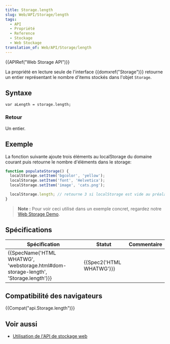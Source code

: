 ```yaml
---
title: Storage.length
slug: Web/API/Storage/length
tags:
  - API
  - Propriété
  - Reference
  - Stockage
  - Web Stockage
translation_of: Web/API/Storage/length
---
```

{{APIRef("Web Storage API")}}

La propriété en lecture seule de l'interface {{domxref("Storage")}} retourne un entier représentant le nombre d'items stockés dans l'objet `Storage`.

## Syntaxe

    var aLength = storage.length;

### Retour

Un entier.

## Exemple

La fonction suivante ajoute trois éléments au localStorage du domaine courant puis retourne le nombre d'éléments dans le storage:

```js
function populateStorage() {
  localStorage.setItem('bgcolor', 'yellow');
  localStorage.setItem('font', 'Helvetica');
  localStorage.setItem('image', 'cats.png');

  localStorage.length; // retourne 3 si localStorage est vide au préalable
}
```

> **Note :** Pour voir ceci utilisé dans un exemple concret, regardez notre [Web Storage Demo](https://mdn.github.io/dom-examples/web-storage/).

## Spécifications

| Spécification                                                                                                    | Statut                           | Commentaire |
| ---------------------------------------------------------------------------------------------------------------- | -------------------------------- | ----------- |
| {{SpecName('HTML WHATWG', 'webstorage.html#dom-storage-length', 'Storage.length')}} | {{Spec2('HTML WHATWG')}} |             |

## Compatibilité des navigateurs

{{Compat("api.Storage.length")}}

## Voir aussi

- [Utilisation de l'API de stockage web](/fr/docs/Web/API/Web_Storage_API/Using_the_Web_Storage_API)
